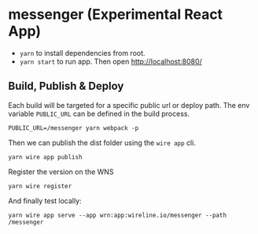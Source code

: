 # messenger (Experimental React App)

- `yarn` to install dependencies from root.
- `yarn start` to run app. Then open [http://localhost:8080/](http://localhost:8080/)

## Build, Publish & Deploy

Each build will be targeted for a specific public url or deploy path. The env variable `PUBLIC_URL` can be defined in the build process.

```
PUBLIC_URL=/messenger yarn webpack -p
```

Then we can publish the dist folder using the `wire app` cli. 

```
yarn wire app publish
```

Register the version on the WNS

```
yarn wire register
```

And finally test locally:

```
yarn wire app serve --app wrn:app:wireline.io/messenger --path /messenger
```
